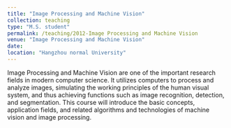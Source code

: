 ```yaml
---
title: "Image Processing and Machine Vision"
collection: teaching
type: "M.S. student"
permalink: /teaching/2012-Image Processing and Machine Vision
venue: "Image Processing and Machine Vision"
date: 
location: "Hangzhou normal University"
---
```


Image Processing and Machine Vision are one of the important research fields in modern computer science. It utilizes computers to process and analyze images, simulating the working principles of the human visual system, and thus achieving functions such as image recognition, detection, and segmentation. This course will introduce the basic concepts, application fields, and related algorithms and technologies of machine vision and image processing.


